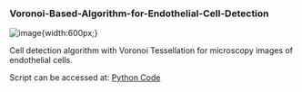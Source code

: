### Voronoi-Based-Algorithm-for-Endothelial-Cell-Detection

![image](https://user-images.githubusercontent.com/84601359/205454653-d680c728-fed1-4306-b62f-b06d650b229c.png){width:600px;}


Cell detection algorithm with Voronoi Tessellation for microscopy images of endothelial cells.

Script can be accessed at: [Python Code](https://github.com/cviorel96/Voronoi-Based-Algorithm-for-Endothelial-Cell-Detection/blob/main/VoronoiFinal.py)
